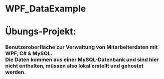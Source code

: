 # WPF_DataExample
<h1>Übungs-Projekt:</h1>
<h3>Benutzeroberfläche zur Verwaltung von Mitarbeiterdaten mit WPF, C# & MySQL.</br>
Die Daten kommen aus einer MySQL-Datenbank und sind hier nicht enthalten, müssen also lokal erstellt und gehostet werden.</h3>
